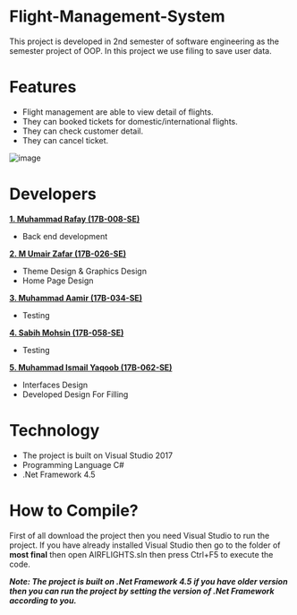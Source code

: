 # Flight-Management-System
This project is developed in 2nd semester of software engineering as the semester project of OOP. In this project we use filing to save user data.

# Features
* Flight management are able to view detail of flights.
* They can booked tickets for domestic/international flights.
* They can check customer detail.
* They can cancel ticket.

![image](https://user-images.githubusercontent.com/65450291/82373627-4b929d80-9a37-11ea-851a-989d8c6f4a8f.png)

# Developers

[**1. Muhammad Rafay (17B-008-SE)**](https://github.com/MuhammadRafay151/)

* Back end development 

[**2. M Umair Zafar (17B-026-SE)**](https://github.com/UmairZafar-5) 

* Theme Design & Graphics Design
* Home Page Design

[**3. Muhammad Aamir (17B-034-SE)**](https://github.com/MuhammadAamir21/)

* Testing

[**4. Sabih Mohsin (17B-058-SE)**](https://github.com/sabihmohsin)

* Testing

[**5. Muhammad Ismail Yaqoob (17B-062-SE)**](https://github.com/ismailyaqoob)

* Interfaces Design
* Developed Design For Filling

# Technology
* The project is built on Visual Studio 2017
* Programming Language C#
* .Net Framework 4.5

# How to Compile?

First of all download the project then you need Visual Studio to run the project. If you have already installed Visual Studio then go to the folder of **most final** then open AIRFLIGHTS.sln then press Ctrl+F5 to execute the code.

**_Note: The project is built on .Net Framework 4.5 if you have older version then you can run the project by setting the version of .Net Framework according to you._**
